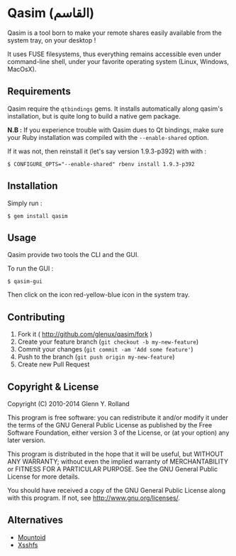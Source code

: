 Qasim (القاسم)
==============

Qasim is a tool born to make your remote shares easily available from the system
tray, on your desktop !

It uses FUSE filesystems, thus everything remains accessible even under
command-line shell, under your favorite operating system (Linux, Windows,
MacOsX).


Requirements
------------

Qasim require the ``qtbindings`` gems. It installs automatically along qasim's
installation, but is quite long to build a native gem package.

**N.B :** If you experience trouble with Qasim dues to Qt bindings, make sure
your Ruby installation was compiled with the ``--enable-shared`` option. 

If it was not, then reinstall it (let's say version 1.9.3-p392) with with :

    $ CONFIGURE_OPTS="--enable-shared" rbenv install 1.9.3-p392


Installation
------------

Simply run :

    $ gem install qasim


Usage
-----

Qasim provide two tools the CLI and the GUI.

To run the GUI :

    $ qasim-gui

Then click on the icon red-yellow-blue icon in the system tray.


Contributing
------------

1. Fork it ( http://github.com/glenux/qasim/fork )
2. Create your feature branch (`git checkout -b my-new-feature`)
3. Commit your changes (`git commit -am 'Add some feature'`)
4. Push to the branch (`git push origin my-new-feature`)
5. Create new Pull Request


Copyright & License
-------------------

Copyright (C) 2010-2014 Glenn Y. Rolland

This program is free software: you can redistribute it and/or modify
it under the terms of the GNU General Public License as published by
the Free Software Foundation, either version 3 of the License, or
(at your option) any later version.

This program is distributed in the hope that it will be useful,
but WITHOUT ANY WARRANTY; without even the implied warranty of
MERCHANTABILITY or FITNESS FOR A PARTICULAR PURPOSE.  See the
GNU General Public License for more details.

You should have received a copy of the GNU General Public License
along with this program.  If not, see <http://www.gnu.org/licenses/>.


Alternatives
------------

* [Mountoid](http://kde-apps.org/content/show.php/Mountoid?content=115943)
* [Xsshfs](http://david.mercereau.info/motclef/xsshfs/)

